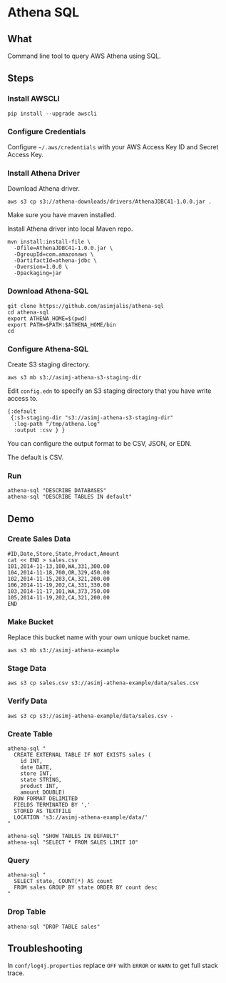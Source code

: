 # Athena SQL

## What

Command line tool to query AWS Athena using SQL. 

## Steps

### Install AWSCLI

    pip install --upgrade awscli
    
### Configure Credentials

Configure `~/.aws/credentials` with your AWS Access Key ID and Secret Access Key.

### Install Athena Driver

Download Athena driver.

    aws s3 cp s3://athena-downloads/drivers/AthenaJDBC41-1.0.0.jar .
    
Make sure you have maven installed. 

Install Athena driver into local Maven repo.

    mvn install:install-file \
      -Dfile=AthenaJDBC41-1.0.0.jar \
      -DgroupId=com.amazonaws \
      -DartifactId=athena-jdbc \
      -Dversion=1.0.0 \
      -Dpackaging=jar

### Download Athena-SQL

    git clone https://github.com/asimjalis/athena-sql
    cd athena-sql
    export ATHENA_HOME=$(pwd)
    export PATH=$PATH:$ATHENA_HOME/bin
    cd

### Configure Athena-SQL

Create S3 staging directory.

    aws s3 mb s3://asimj-athena-s3-staging-dir

Edit `config.edn` to specify an S3 staging directory that you have write access to.

    {:default 
     {:s3-staging-dir "s3://asimj-athena-s3-staging-dir"
      :log-path "/tmp/athena.log"
      :output :csv } }


You can configure the output format to be CSV, JSON, or EDN. 

The default is CSV.

### Run

    athena-sql "DESCRIBE DATABASES"
    athena-sql "DESCRIBE TABLES IN default"

## Demo

### Create Sales Data

    #ID,Date,Store,State,Product,Amount
    cat << END > sales.csv
    101,2014-11-13,100,WA,331,300.00
    104,2014-11-18,700,OR,329,450.00
    102,2014-11-15,203,CA,321,200.00
    106,2014-11-19,202,CA,331,330.00
    103,2014-11-17,101,WA,373,750.00
    105,2014-11-19,202,CA,321,200.00
    END

### Make Bucket

Replace this bucket name with your own unique bucket name.

    aws s3 mb s3://asimj-athena-example

### Stage Data 

    aws s3 cp sales.csv s3://asimj-athena-example/data/sales.csv

### Verify Data

    aws s3 cp s3://asimj-athena-example/data/sales.csv -

### Create Table

    athena-sql "
      CREATE EXTERNAL TABLE IF NOT EXISTS sales (
        id INT,
        date DATE,
        store INT,
        state STRING,
        product INT,
        amount DOUBLE) 
      ROW FORMAT DELIMITED
      FIELDS TERMINATED BY ','
      STORED AS TEXTFILE
      LOCATION 's3://asimj-athena-example/data/'
    "

    athena-sql "SHOW TABLES IN DEFAULT"
    athena-sql "SELECT * FROM SALES LIMIT 10"

### Query

    athena-sql "
      SELECT state, COUNT(*) AS count 
      FROM sales GROUP BY state ORDER BY count desc
    "
    
### Drop Table

    athena-sql "DROP TABLE sales"

## Troubleshooting

In `conf/log4j.properties` replace `OFF` with `ERROR` or `WARN` to get full stack trace.
